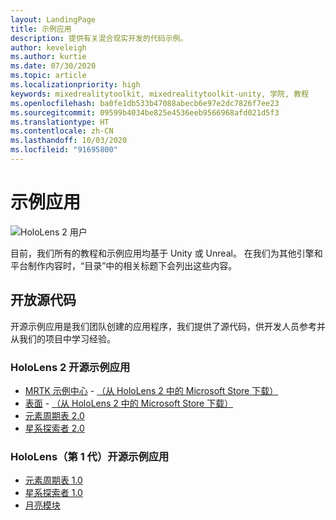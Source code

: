 ```yaml
---
layout: LandingPage
title: 示例应用
description: 提供有关混合现实开发的代码示例。
author: keveleigh
ms.author: kurtie
ms.date: 07/30/2020
ms.topic: article
ms.localizationpriority: high
keywords: mixedrealitytoolkit, mixedrealitytoolkit-unity, 学院, 教程
ms.openlocfilehash: ba0fe1db533b47088abecb6e97e2dc7826f7ee23
ms.sourcegitcommit: 09599b4034be825e4536eeb9566968afd021d5f3
ms.translationtype: HT
ms.contentlocale: zh-CN
ms.lasthandoff: 10/03/2020
ms.locfileid: "91695800"
---
```

# <a name="sample-apps"></a>示例应用

![HoloLens 2 用户](images/08_Tutorials.png)

目前，我们所有的教程和示例应用均基于 Unity 或 Unreal。 在我们为其他引擎和平台制作内容时，“目录”中的相关标题下会列出这些内容。

## <a name="open-source"></a>开放源代码

开源示例应用是我们团队创建的应用程序，我们提供了源代码，供开发人员参考并从我们的项目中学习经验。

### <a name="hololens-2-open-source-sample-apps"></a>HoloLens 2 开源示例应用
* [MRTK 示例中心](https://microsoft.github.io/MixedRealityToolkit-Unity/Documentation/README_ExampleHub.html) - [（从 HoloLens 2 中的 Microsoft Store 下载）](https://www.microsoft.com/en-us/p/mrtk-examples-hub/9mv8c39l2sj4)
* [表面](sampleapp-surfaces.md) - [（从 HoloLens 2 中的 Microsoft Store 下载）](https://www.microsoft.com/en-us/p/surfaces/9nvkpv3sk3x0)
* [元素周期表 2.0](https://medium.com/@dongyoonpark/bringing-the-periodic-table-of-the-elements-app-to-hololens-2-with-mrtk-v2-a6e3d8362158)
* [星系探索者 2.0](galaxy-explorer-update.md)

### <a name="hololens-1st-gen-open-source-sample-apps"></a>HoloLens（第 1 代）开源示例应用
* [元素周期表 1.0](periodic-table-of-the-elements.md)
* [星系探索者 1.0](galaxy-explorer.md)
* [月亮模块](lunar-module.md)

